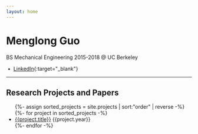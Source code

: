 ```yaml
---
layout: home
---
```


# Menglong Guo
BS Mechanical Engineering 2015-2018 @ UC Berkeley
<br />
<span id="email"></span>

<!-- [Github](https://github.com/brentyi){:target="_blank"}
-->
&nbsp;&bull;&nbsp;
[LinkedIn](https://www.linkedin.com/in/menglong-guo-268aab175/){:target="_blank"}

----

## Research Projects and Papers
<ul>
{%- assign sorted_projects = site.projects | sort:"order" | reverse -%}
{%- for project in sorted_projects -%}
  <li>
    <a href="{{project.url | relative_url}}">{{project.title}}</a>
    <time datetime="{{project.year}}">{{project.year}}</time>
  </li>
{%- endfor -%}
</ul>

<script>
$(function() {
    var email = '';
    email += 'm.guo';
    email += '@berkeley.edu';
    // $('#email').attr('href', 'mailto:' + email);
    $('#email').text(email);
});
</script>

